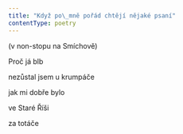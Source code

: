 ```yaml
---
title: "Když po\_mně pořád chtějí nějaké psaní"
contentType: poetry
---
```


<section>

(v non-stopu na Smíchově)

Proč já blb

nezůstal jsem u krumpáče

jak mi dobře bylo

ve Staré Říši

za totáče

</section>
